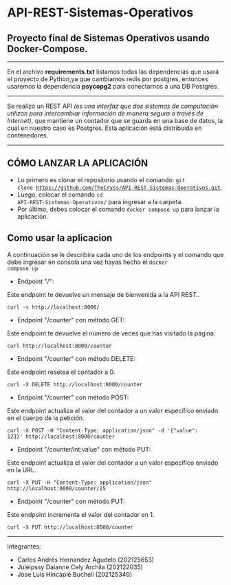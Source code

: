 # API-REST-Sistemas-Operativos
## Proyecto final de Sistemas Operativos usando Docker-Compose.

***
En el archivo **requirements.txt** listamos todas las dependencias que usará el proyecto de Python,ya que cambiamos redis por postgres, entonces usaremos la dependencia **psycopg2** para conectarnos a una DB Postgres.

***
Se realizó un REST API *(es una interfaz que dos sistemas de computación utilizan para intercambiar información de manera segura a través de Internet)*, que mantiene un contador que se guarda en una base de datos, la cual en nuestro caso es Postgres. Esta aplicación está distribuida en contenedores.

***
## CÓMO LANZAR LA APLICACIÓN
- Lo primero es clonar el repositorio usando el comando: <code>git clone https://github.com/TheCryss/API-REST-Sistemas-Operativos.git</code>.
- Luego, colocar el comando <code>cd API-REST-Sistemas-Operativos/</code> para ingresar a la carpeta.
- Por último, debes colocar el comando <code>docker compose up</code> para lanzar la aplicación.

## Como usar la aplicacion

A continuación se le describira cada uno de los endpoints y el comando que debe ingresar en consola una vez hayas hecho el <code>docker compose up</code>

- Endpoint "/":

Este endpoint te devuelve un mensaje de bienvenida a la API REST..

<code>curl -s http://localhost:8000/</code>


- Endpoint "/counter" con método GET:

Este endpoint te devuelve el número de veces que has visitado la página.

<code>curl http://localhost:8000/counter</code>

- Endpoint "/counter" con método DELETE:

Este endpoint resetea el contador a 0.

<code>curl -X DELETE http://localhost:8000/counter</code>

- Endpoint "/counter" con método POST:

Este endpoint actualiza el valor del contador a un valor específico enviado en el cuerpo de la petición.

<code>curl -X POST -H "Content-Type: application/json" -d '{"value": 123}' http://localhost:8000/counter</code>

- Endpoint "/counter/int:value" con método PUT:

Este endpoint actualiza el valor del contador a un valor específico enviado en la URL.

<code>curl -X PUT -H "Content-Type: application/json" http://localhost:8000/counter/25</code>

- Endpoint "/counter" con método PUT:

Este endpoint incrementa el valor del contador en 1.

<code>curl -X PUT http://localhost:8000/counter</code>

***
Integrantes:
- Carlos Andrés Hernandez Agudelo (202125653)
- Juleipssy Daianne Cely Archila (202122035)
- Jose Luis Hincapié Bucheli (202125340)
